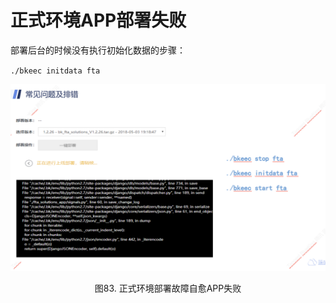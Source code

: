 # 正式环境APP部署失败

部署后台的时候没有执行初始化数据的步骤：

`./bkeec initdata fta`

![http://localhost:4001/FAQ/media/15361333072798.png](../media/adf95a91cc858641ea13374bf531abd9.png)
<center>图83. 正式环境部署故障自愈APP失败</center>
